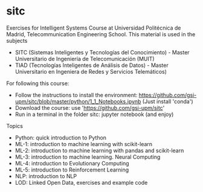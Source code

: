 # sitc
Exercises for Intelligent Systems Course at Universidad Politécnica de Madrid, Telecommunication Engineering School. This material is used in the subjects
- SITC (Sistemas Inteligentes y Tecnologías del Conocimiento) - Master Universitario de Ingeniería de Telecomunicación (MUIT)
- TIAD (Tecnologías Inteligentes de Análisis de Datos) - Master Universitario en Ingeniera de Redes y Servicios Telemáticos)

For following this course:
- Follow the instructions to install the environment: https://github.com/gsi-upm/sitc/blob/master/python/1_1_Notebooks.ipynb (Just install 'conda')
- Download the course: use 'https://github.com/gsi-upm/sitc'
- Run in a terminal in the folder sitc: jupyter notebook (and enjoy)

Topics
* Python: quick introduction to Python
* ML-1: introduction to machine learning with scikit-learn
* ML-2: introduction to machine learning with pandas and scikit-learn
* ML-3: introduction to machine learning. Neural Computing
* ML-4: introduction to Evolutionary Computing
* ML-5: introduction to Reinforcement Learning
* NLP: introduction to NLP
* LOD: Linked Open Data, exercises and example code
